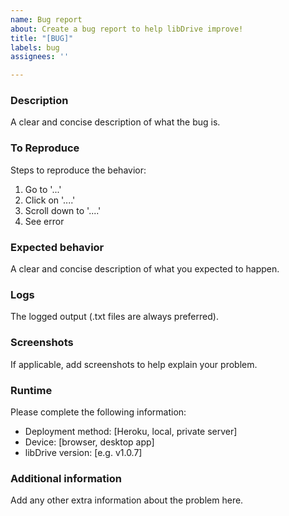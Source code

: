 ```yaml
---
name: Bug report
about: Create a bug report to help libDrive improve!
title: "[BUG]"
labels: bug
assignees: ''

---
```


### Description

A clear and concise description of what the bug is.

### To Reproduce

Steps to reproduce the behavior:
1. Go to '...'
2. Click on '....'
3. Scroll down to '....'
4. See error

### Expected behavior

A clear and concise description of what you expected to happen.

### Logs

The logged output (.txt files are always preferred).

### Screenshots

If applicable, add screenshots to help explain your problem.

### Runtime

Please complete the following information:

- Deployment method: [Heroku, local, private server]
- Device: [browser, desktop app]
- libDrive version: [e.g. v1.0.7]

### Additional information

Add any other extra information about the problem here.
